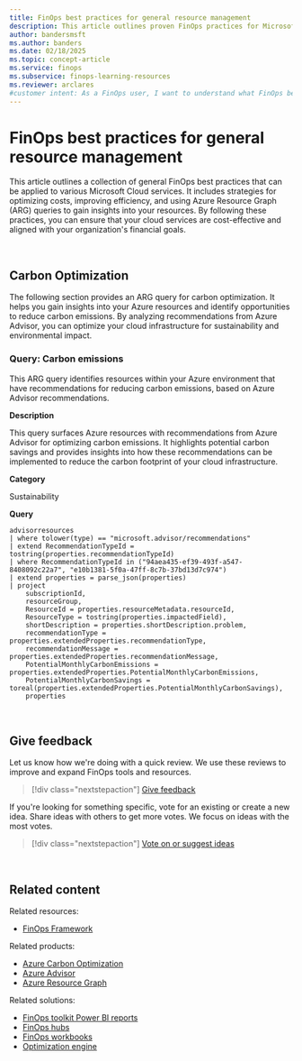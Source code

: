 ```yaml
---
title: FinOps best practices for general resource management
description: This article outlines proven FinOps practices for Microsoft Cloud services, focusing on cost optimization, efficiency improvements, and resource insights.
author: bandersmsft
ms.author: banders
ms.date: 02/18/2025
ms.topic: concept-article
ms.service: finops
ms.subservice: finops-learning-resources
ms.reviewer: arclares
#customer intent: As a FinOps user, I want to understand what FinOps best practices I should use with Microsoft Cloud services.
---
```


<!-- markdownlint-disable-next-line MD025 -->
# FinOps best practices for general resource management

This article outlines a collection of general FinOps best practices that can be applied to various Microsoft Cloud services. It includes strategies for optimizing costs, improving efficiency, and using Azure Resource Graph (ARG) queries to gain insights into your resources. By following these practices, you can ensure that your cloud services are cost-effective and aligned with your organization's financial goals.

<br>

## Carbon Optimization

The following section provides an ARG query for carbon optimization. It helps you gain insights into your Azure resources and identify opportunities to reduce carbon emissions. By analyzing recommendations from Azure Advisor, you can optimize your cloud infrastructure for sustainability and environmental impact.

### Query: Carbon emissions

This ARG query identifies resources within your Azure environment that have recommendations for reducing carbon emissions, based on Azure Advisor recommendations.

**Description**

This query surfaces Azure resources with recommendations from Azure Advisor for optimizing carbon emissions. It highlights potential carbon savings and provides insights into how these recommendations can be implemented to reduce the carbon footprint of your cloud infrastructure.

**Category**

Sustainability

**Query**

```kusto
advisorresources
| where tolower(type) == "microsoft.advisor/recommendations"
| extend RecommendationTypeId = tostring(properties.recommendationTypeId)
| where RecommendationTypeId in ("94aea435-ef39-493f-a547-8408092c22a7", "e10b1381-5f0a-47ff-8c7b-37bd13d7c974")
| extend properties = parse_json(properties)
| project
    subscriptionId,
    resourceGroup,
    ResourceId = properties.resourceMetadata.resourceId,
    ResourceType = tostring(properties.impactedField),
    shortDescription = properties.shortDescription.problem,
    recommendationType = properties.extendedProperties.recommendationType,
    recommendationMessage = properties.extendedProperties.recommendationMessage,
    PotentialMonthlyCarbonEmissions = properties.extendedProperties.PotentialMonthlyCarbonEmissions,
    PotentialMonthlyCarbonSavings = toreal(properties.extendedProperties.PotentialMonthlyCarbonSavings),
    properties
```

<br>

## Give feedback

Let us know how we're doing with a quick review. We use these reviews to improve and expand FinOps tools and resources.

> [!div class="nextstepaction"]
> [Give feedback](https://portal.azure.com/#view/HubsExtension/InProductFeedbackBlade/extensionName/FinOpsToolkit/cesQuestion/How%20easy%20or%20hard%20is%20it%20to%20use%20FinOps%20toolkit%20tools%20and%20resources%3F/cvaQuestion/How%20valuable%20is%20the%20FinOps%20toolkit%3F/surveyId/FTK0.9/bladeName/Guide.BestPractices/featureName/General)

If you're looking for something specific, vote for an existing or create a new idea. Share ideas with others to get more votes. We focus on ideas with the most votes.

> [!div class="nextstepaction"]
> [Vote on or suggest ideas](https://github.com/microsoft/finops-toolkit/issues?q=is%3Aissue+is%3Aopen+sort%3Areactions-%252B1-desc)

<br>

## Related content

Related resources:

- [FinOps Framework](../framework/finops-framework.md)

Related products:

- [Azure Carbon Optimization](/azure/carbon-optimization/)
- [Azure Advisor](/azure/advisor/)
- [Azure Resource Graph](/azure/governance/resource-graph/)

Related solutions:

- [FinOps toolkit Power BI reports](../toolkit/power-bi/reports.md)
- [FinOps hubs](../toolkit/hubs/finops-hubs-overview.md)
- [FinOps workbooks](../toolkit/workbooks/finops-workbooks-overview.md)
- [Optimization engine](../toolkit/optimization-engine/overview.md)

<br>
